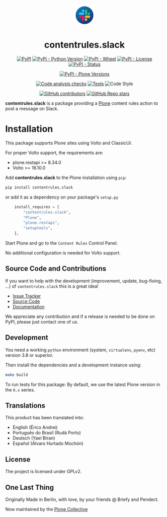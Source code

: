 <div align="center"><img alt="logo" src="./docs/_static/images/icon.png" width="70" /></div>

<h1 align="center">contentrules.slack</h1>

<div align="center">

[![PyPI](https://img.shields.io/pypi/v/contentrules.slack)](https://pypi.org/project/contentrules.slack/)
[![PyPI - Python Version](https://img.shields.io/pypi/pyversions/contentrules.slack)](https://pypi.org/project/contentrules.slack/)
[![PyPI - Wheel](https://img.shields.io/pypi/wheel/contentrules.slack)](https://pypi.org/project/contentrules.slack/)
[![PyPI - License](https://img.shields.io/pypi/l/contentrules.slack)](https://pypi.org/project/contentrules.slack/)
[![PyPI - Status](https://img.shields.io/pypi/status/contentrules.slack)](https://pypi.org/project/contentrules.slack/)


[![PyPI - Plone Versions](https://img.shields.io/pypi/frameworkversions/plone/contentrules.slack)](https://pypi.org/project/contentrules.slack/)

[![Code analysis checks](https://github.com/collective/contentrules.slack/actions/workflows/code-analysis.yml/badge.svg)](https://github.com/collective/contentrules.slack/actions/workflows/code-analysis.yml)
[![Tests](https://github.com/collective/contentrules.slack/actions/workflows/tests.yml/badge.svg)](https://github.com/collective/contentrules.slack/actions/workflows/tests.yml)
![Code Style](https://img.shields.io/badge/Code%20Style-Black-000000)

[![GitHub contributors](https://img.shields.io/github/contributors/collective/contentrules.slack)](https://github.com/collective/contentrules.slack)
[![GitHub Repo stars](https://img.shields.io/github/stars/collective/contentrules.slack?style=social)](https://github.com/collective/contentrules.slack)

</div>

**contentrules.slack** is a package providing a [Plone](https://plone.org/) content rules action to post a message on Slack.


# Installation

This package supports Plone sites using Volto and ClassicUI.

For proper Volto support, the requirements are:

* plone.restapi >= 8.34.0
* Volto >= 16.10.0

Add **contentrules.slack** to the Plone installation using `pip`:

```bash
pip install contentrules.slack
```

or add it as a dependency on your package's `setup.py`

```python
    install_requires = [
        "contentrules.slack",
        "Plone",
        "plone.restapi",
        "setuptools",
    ],
```

Start Plone and go to the `Content Rules` Control Panel.

No additional configuration is needed for Volto support.


## Source Code and Contributions

If you want to help with the development (improvement, update, bug-fixing, ...) of `contentrules.slack` this is a great idea!

- [Issue Tracker](https://github.com/collective/contentrules.slack/issues)
- [Source Code](https://github.com/collective/contentrules.slack/)
- [Documentation](https://collective.github.io/contentrules.slack)


We appreciate any contribution and if a release is needed to be done on PyPI, please just contact one of us.

## Development

You need a working `python` environment (system, `virtualenv`, `pyenv`, etc) version 3.8 or superior.

Then install the dependencies and a development instance using:

```bash
make build
```

To run tests for this package:
By default, we use the latest Plone version in the `6.x` series.

## Translations

This product has been translated into:

- English (Érico Andrei)
- Português do Brasil (Rudá Porto)
- Deutsch (Yael Biran)
- Español (Álvaro Hurtado Mochón)

## License

The project is licensed under GPLv2.

## One Last Thing

Originally Made in Berlin, with love, by your friends @ Briefy and Pendect.

Now maintained by the [Plone Collective](https://github.com/collective)
